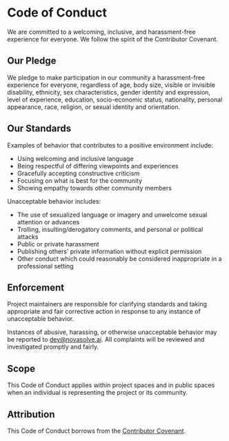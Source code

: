 # Code of Conduct

We are committed to a welcoming, inclusive, and harassment-free experience for everyone. We follow the spirit of the Contributor Covenant.

## Our Pledge

We pledge to make participation in our community a harassment-free experience for everyone, regardless of age, body size, visible or invisible disability, ethnicity, sex characteristics, gender identity and expression, level of experience, education, socio-economic status, nationality, personal appearance, race, religion, or sexual identity and orientation.

## Our Standards

Examples of behavior that contributes to a positive environment include:

- Using welcoming and inclusive language
- Being respectful of differing viewpoints and experiences
- Gracefully accepting constructive criticism
- Focusing on what is best for the community
- Showing empathy towards other community members

Unacceptable behavior includes:

- The use of sexualized language or imagery and unwelcome sexual attention or advances
- Trolling, insulting/derogatory comments, and personal or political attacks
- Public or private harassment
- Publishing others’ private information without explicit permission
- Other conduct which could reasonably be considered inappropriate in a professional setting

## Enforcement

Project maintainers are responsible for clarifying standards and taking appropriate and fair corrective action in response to any instance of unacceptable behavior.

Instances of abusive, harassing, or otherwise unacceptable behavior may be reported to dev@novasolve.ai. All complaints will be reviewed and investigated promptly and fairly.

## Scope

This Code of Conduct applies within project spaces and in public spaces when an individual is representing the project or its community.

## Attribution

This Code of Conduct borrows from the [Contributor Covenant](https://www.contributor-covenant.org/version/2/1/code_of_conduct/).

